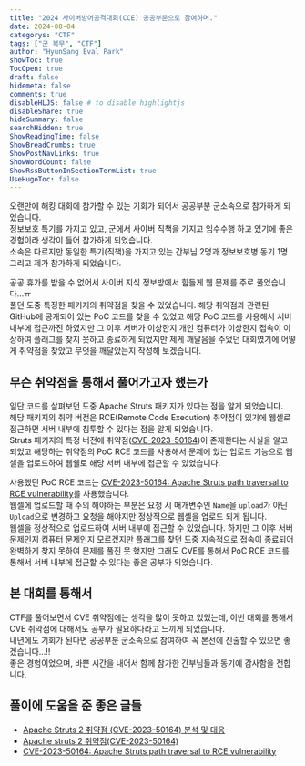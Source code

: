```yaml
---
title: "2024 사이버방어공격대회(CCE) 공공부문으로 참여하며."
date: 2024-08-04
categorys: "CTF"
tags: ["군 복무", "CTF"]
author: "HyunSang Eval Park"
showToc: true
TocOpen: true
draft: false
hidemeta: false
comments: true
disableHLJS: false # to disable highlightjs
disableShare: true
hideSummary: false
searchHidden: true
ShowReadingTime: false
ShowBreadCrumbs: true
ShowPostNavLinks: true
ShowWordCount: false
ShowRssButtonInSectionTermList: true
UseHugoToc: false
---
```


오랜만에 해킹 대회에 참가할 수 있는 기회가 되어서 공공부분 군소속으로 참가하게 되었습니다.  
정보보호 특기를 가지고 있고, 군에서 사이버 직책을 가지고 임수수행 하고 있기에 좋은 경험이라 생각이 들어 참가하게 되었습니다.  
소속은 다르지만 동일한 특기(직책)을 가지고 있는 간부님 2명과 정보보호병 동기 1명 그리고 제가 참가하게 되었습니다.  

공공 휴가를 받을 수 없어서 사이버 지식 정보방에서 힘들게 웹 문제를 주로 풀었습니다...ㅠ  
풀던 도중 특정한 패키지의 취약점을 찾을 수 있었습니다. 
해당 취약점과 관련된 GitHub에 공개되어 있는 PoC 코드를 찾을 수 있었고 해당 PoC 코드를 사용해서 서버 내부에 접근까진 하였지만 그 이후 서버가 이상한지 개인 컴퓨터가 이상한지 접속이 이상하여 플래그를 찾지 못하고 종료하게 되었지만 제게 깨달음을 주었던 대회였기에 어떻게 취약점을 찾았고 무엇을 깨달았는지 작성해 보겠습니다.  

## 무슨 취약점을 통해서 풀어가고자 했는가
일단 코드를 살펴보던 도중 Apache Struts 패키지가 있다는 점을 알게 되었습니다.  
해당 패키지의 취약 버전은 RCE(Remote Code Execution) 취약점이 있기에 웹셀로 접근하면 서버 내부에 침투할 수 있다는 점을 알게 되었습니다.  
Struts 패키지의 특정 버전에 취약점([CVE-2023-50164](https://nvd.nist.gov/vuln/detail/CVE-2023-50164))이 존재한다는 사실을 알고 되었고 해당하는 취약점의 PoC RCE 코드를 사용해서 문제에 있는 업로드 기능으로 웹셀을 업로드하여 웹쉘로 해당 서버 내부에 접근할 수 있었습니다.

사용했던 PoC RCE 코드는 [CVE-2023-50164: Apache Struts path traversal to RCE vulnerability](https://github.com/jakabakos/CVE-2023-50164-Apache-Struts-RCE)를 사용했습니다.  
웹셀에 업로드할 때 주의 해야하는 부분은 요청 시 매개변수인 `Name`을 `upload`가 아닌 `Upload`으로 변경하고 요청을 해야지만 정상적으로 웹셀을 업로드 되게 됩니다.  
웹셀을 정상적으로 업로드하여 서버 내부에 접근할 수 있었습니다. 하지만 그 이후 서버 문제인지 컴퓨터 문제인지 모르겠지만 플래그를 찾던 도중 지속적으로 접속이 종료되어 완벽하게 찾지 못하여 문제를 풀진 못 했지만 그래도 CVE를 통해서 PoC RCE 코드를 통해서 서버 내부에 접근할 수 있다는 좋은 공부가 되었습니다.  

## 본 대회를 통해서
CTF를 풀어보면서 CVE 취약점에는 생각을 많이 못하고 있었는데, 이번 대회를 통해서 CVE 취약점에 대해서도 공부가 필요하다라고 느끼게 되었습니다.  
내년에도 기회가 된다면 공공부분 군소속으로 참여하여 꼭 본선에 진출할 수 있으면 좋겠습니다...!!  
좋은 경험이었으며, 바쁜 시간을 내어서 함께 참가한 간부님들과 동기에 감사함을 전합니다.

## 풀이에 도움을 준 좋은 글들
- [Apache Struts 2 취약점 (CVE-2023-50164) 분석 및 대응](https://logpresso.com/ko/blog/2023-12-16-struts-CVE-2023-50164)
- [Apache struts 2 취약점(CVE-2023-50164)](https://mokpo.tistory.com/804)
- [CVE-2023-50164: Apache Struts path traversal to RCE vulnerability](https://github.com/jakabakos/CVE-2023-50164-Apache-Struts-RCE)
